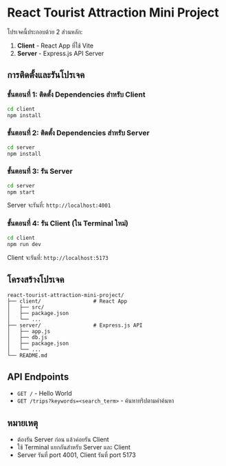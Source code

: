 # React Tourist Attraction Mini Project

โปรเจคนี้ประกอบด้วย 2 ส่วนหลัก:
1. **Client** - React App ที่ใช้ Vite
2. **Server** - Express.js API Server

## การติดตั้งและรันโปรเจค

### ขั้นตอนที่ 1: ติดตั้ง Dependencies สำหรับ Client
```bash
cd client
npm install
```

### ขั้นตอนที่ 2: ติดตั้ง Dependencies สำหรับ Server
```bash
cd server
npm install
```

### ขั้นตอนที่ 3: รัน Server
```bash
cd server
npm start
```
Server จะรันที่: `http://localhost:4001`

### ขั้นตอนที่ 4: รัน Client (ใน Terminal ใหม่)
```bash
cd client
npm run dev
```
Client จะรันที่: `http://localhost:5173`

## โครงสร้างโปรเจค

```
react-tourist-attraction-mini-project/
├── client/                 # React App
│   ├── src/
│   ├── package.json
│   └── ...
├── server/                 # Express.js API
│   ├── app.js
│   ├── db.js
│   ├── package.json
│   └── ...
└── README.md
```

## API Endpoints

- `GET /` - Hello World
- `GET /trips?keywords=<search_term>` - ค้นหาทริปตามคำค้นหา

## หมายเหตุ

- ต้องรัน Server ก่อน แล้วค่อยรัน Client
- ใช้ Terminal แยกกันสำหรับ Server และ Client
- Server รันที่ port 4001, Client รันที่ port 5173
